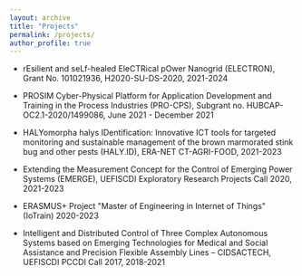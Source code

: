 ```yaml
---
layout: archive
title: "Projects"
permalink: /projects/
author_profile: true
---
```


* rEsilient and seLf-healed EleCTRical pOwer Nanogrid (ELECTRON), Grant No. 101021936, H2020-SU-DS-2020, 2021-2024

* PROSIM Cyber-Physical Platform for Application Development and Training in the Process Industries (PRO-CPS), Subgrant no. HUBCAP- OC2.1-2020/1499086, June 2021 - December 2021

* HALYomorpha halys IDentification: Innovative ICT tools for targeted monitoring and sustainable management of the brown marmorated stink bug and other pests (HALY.ID), ERA-NET CT-AGRI-FOOD, 2021-2023

* Extending the Measurement Concept for the Control of Emerging Power Systems (EMERGE), UEFISCDI Exploratory Research Projects Call 2020, 2021-2023

* ERASMUS+ Project "Master of Engineering in Internet of Things" (IoTrain) 2020-2023

* Intelligent and Distributed Control of Three Complex Autonomous Systems based on Emerging Technologies for Medical and Social Assistance and Precision Flexible Assembly Lines – CIDSACTECH, UEFISCDI PCCDI Call 2017, 2018-2021